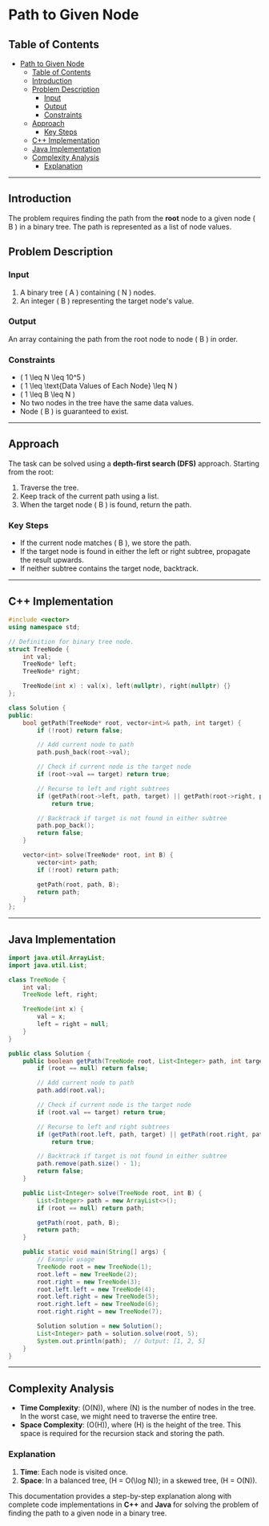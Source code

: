 # Path to Given Node

## Table of Contents

- [Path to Given Node](#path-to-given-node)
  - [Table of Contents](#table-of-contents)
  - [Introduction](#introduction)
  - [Problem Description](#problem-description)
    - [Input](#input)
    - [Output](#output)
    - [Constraints](#constraints)
  - [Approach](#approach)
    - [Key Steps](#key-steps)
  - [C++ Implementation](#c-implementation)
  - [Java Implementation](#java-implementation)
  - [Complexity Analysis](#complexity-analysis)
    - [Explanation](#explanation)

---

## Introduction

The problem requires finding the path from the **root** node to a given node \( B \) in a binary tree. The path is represented as a list of node values.

## Problem Description

### Input

1. A binary tree \( A \) containing \( N \) nodes.
2. An integer \( B \) representing the target node's value.

### Output

An array containing the path from the root node to node \( B \) in order.

### Constraints

- \( 1 \leq N \leq 10^5 \)
- \( 1 \leq \text{Data Values of Each Node} \leq N \)
- \( 1 \leq B \leq N \)
- No two nodes in the tree have the same data values.
- Node \( B \) is guaranteed to exist.

---

## Approach

The task can be solved using a **depth-first search (DFS)** approach. Starting from the root:

1. Traverse the tree.
2. Keep track of the current path using a list.
3. When the target node \( B \) is found, return the path.

### Key Steps

- If the current node matches \( B \), we store the path.
- If the target node is found in either the left or right subtree, propagate the result upwards.
- If neither subtree contains the target node, backtrack.

---

## C++ Implementation

```cpp
#include <vector>
using namespace std;

// Definition for binary tree node.
struct TreeNode {
    int val;
    TreeNode* left;
    TreeNode* right;

    TreeNode(int x) : val(x), left(nullptr), right(nullptr) {}
};

class Solution {
public:
    bool getPath(TreeNode* root, vector<int>& path, int target) {
        if (!root) return false;

        // Add current node to path
        path.push_back(root->val);

        // Check if current node is the target node
        if (root->val == target) return true;

        // Recurse to left and right subtrees
        if (getPath(root->left, path, target) || getPath(root->right, path, target))
            return true;

        // Backtrack if target is not found in either subtree
        path.pop_back();
        return false;
    }

    vector<int> solve(TreeNode* root, int B) {
        vector<int> path;
        if (!root) return path;

        getPath(root, path, B);
        return path;
    }
};
```

---

## Java Implementation

```java
import java.util.ArrayList;
import java.util.List;

class TreeNode {
    int val;
    TreeNode left, right;

    TreeNode(int x) {
        val = x;
        left = right = null;
    }
}

public class Solution {
    public boolean getPath(TreeNode root, List<Integer> path, int target) {
        if (root == null) return false;

        // Add current node to path
        path.add(root.val);

        // Check if current node is the target node
        if (root.val == target) return true;

        // Recurse to left and right subtrees
        if (getPath(root.left, path, target) || getPath(root.right, path, target))
            return true;

        // Backtrack if target is not found in either subtree
        path.remove(path.size() - 1);
        return false;
    }

    public List<Integer> solve(TreeNode root, int B) {
        List<Integer> path = new ArrayList<>();
        if (root == null) return path;

        getPath(root, path, B);
        return path;
    }

    public static void main(String[] args) {
        // Example usage
        TreeNode root = new TreeNode(1);
        root.left = new TreeNode(2);
        root.right = new TreeNode(3);
        root.left.left = new TreeNode(4);
        root.left.right = new TreeNode(5);
        root.right.left = new TreeNode(6);
        root.right.right = new TreeNode(7);

        Solution solution = new Solution();
        List<Integer> path = solution.solve(root, 5);
        System.out.println(path);  // Output: [1, 2, 5]
    }
}
```

---

## Complexity Analysis

- **Time Complexity**: \(O(N)\), where \(N\) is the number of nodes in the tree. In the worst case, we might need to traverse the entire tree.
- **Space Complexity**: \(O(H)\), where \(H\) is the height of the tree. This space is required for the recursion stack and storing the path.

### Explanation

1. **Time**: Each node is visited once.
2. **Space**: In a balanced tree, \(H = O(\log N)\); in a skewed tree, \(H = O(N)\).

This documentation provides a step-by-step explanation along with complete code implementations in **C++** and **Java** for solving the problem of finding the path to a given node in a binary tree.

